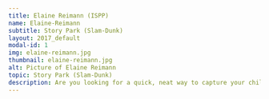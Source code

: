```yaml
---
title: Elaine Reimann (ISPP)
name: Elaine-Reimann
subtitle: Story Park (Slam-Dunk)
layout: 2017_default
modal-id: 1
img: elaine-reimann.jpg
thumbnail: elaine-reimann.jpg
alt: Picture of Elaine Reimann
topic: Story Park (Slam-Dunk)
description: Are you looking for a quick, neat way to capture your child's or your students' learning? Are you interested in creating meaningful documentation?  Do you want a more straightforward way of tracking student learning outcome data that is ready to analyze?  Come and join me to take a short look at how the StoryPark app might be the tool you might want to invest. 
---
```

